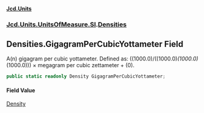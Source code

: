 #### [Jcd.Units](index.md 'index')
### [Jcd.Units.UnitsOfMeasure.SI](Jcd.Units.UnitsOfMeasure.SI.md 'Jcd.Units.UnitsOfMeasure.SI').[Densities](Densities.md 'Jcd.Units.UnitsOfMeasure.SI.Densities')

## Densities.GigagramPerCubicYottameter Field

A(n) gigagram per cubic yottameter. Defined as: ((1000.0)/((1000.0)*(1000.0)*(1000.0))) × megagram per cubic zettameter + (0).

```csharp
public static readonly Density GigagramPerCubicYottameter;
```

#### Field Value
[Density](Density.md 'Jcd.Units.UnitTypes.Density')